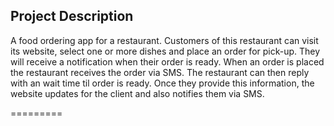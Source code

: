 ## Project Description

A food ordering app for a restaurant. Customers of this restaurant can visit its website, select one or more dishes and place an order for pick-up. 
They will receive a notification when their order is ready. 
When an order is placed the restaurant receives the order via SMS. The restaurant can then reply with an wait time til order is ready. 
Once they provide this information, the website updates for the client and also notifies them via SMS.

=========
